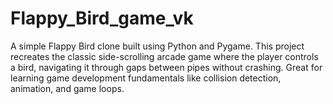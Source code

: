 # Flappy_Bird_game_vk
A simple Flappy Bird clone built using Python and Pygame. This project recreates the classic side-scrolling arcade game where the player controls a bird, navigating it through gaps between pipes without crashing. Great for learning game development fundamentals like collision detection, animation, and game loops.
